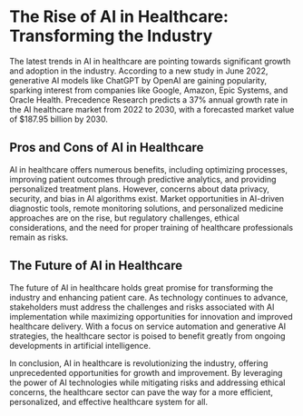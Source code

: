 # The Rise of AI in Healthcare: Transforming the Industry

The latest trends in AI in healthcare are pointing towards significant growth and adoption in the industry. According to a new study in June 2022, generative AI models like ChatGPT by OpenAI are gaining popularity, sparking interest from companies like Google, Amazon, Epic Systems, and Oracle Health. Precedence Research predicts a 37% annual growth rate in the AI healthcare market from 2022 to 2030, with a forecasted market value of $187.95 billion by 2030.

## Pros and Cons of AI in Healthcare

AI in healthcare offers numerous benefits, including optimizing processes, improving patient outcomes through predictive analytics, and providing personalized treatment plans. However, concerns about data privacy, security, and bias in AI algorithms exist. Market opportunities in AI-driven diagnostic tools, remote monitoring solutions, and personalized medicine approaches are on the rise, but regulatory challenges, ethical considerations, and the need for proper training of healthcare professionals remain as risks.

## The Future of AI in Healthcare

The future of AI in healthcare holds great promise for transforming the industry and enhancing patient care. As technology continues to advance, stakeholders must address the challenges and risks associated with AI implementation while maximizing opportunities for innovation and improved healthcare delivery. With a focus on service automation and generative AI strategies, the healthcare sector is poised to benefit greatly from ongoing developments in artificial intelligence.

In conclusion, AI in healthcare is revolutionizing the industry, offering unprecedented opportunities for growth and improvement. By leveraging the power of AI technologies while mitigating risks and addressing ethical concerns, the healthcare sector can pave the way for a more efficient, personalized, and effective healthcare system for all.